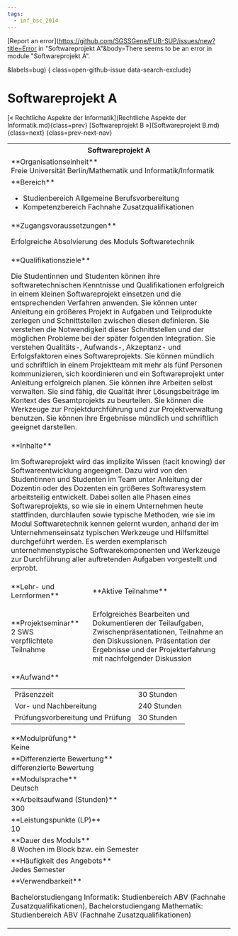 ```yaml
---
tags:
  - inf_bsc_2014
---
```

[Report an error](https://github.com/SGSSGene/FUB-SUP/issues/new?title=Error in "Softwareprojekt A"&body=There seems to be an error in module "Softwareprojekt A".

<Describe here a slightly more detailed description of what is wrong>&labels=bug)
{ class=open-github-issue data-search-exclude}

# Softwareprojekt A

[« Rechtliche Aspekte der Informatik](Rechtliche Aspekte der Informatik.md){class=prev}
[Softwareprojekt B »](Softwareprojekt B.md){class=next}
{class=prev-next-nav}

<table markdown id="moduledesc">
<tr markdown class="moduledesc_head"><th colspan="2">Softwareprojekt A </th></tr>
<tr markdown><td colspan="2">**Organisationseinheit**   <br>Freie Universität Berlin/Mathematik und Informatik/Informatik</td></tr>

<tr markdown><td colspan="2">**Bereich**<br>


- Studienbereich Allgemeine Berufsvorbereitung
- Kompetenzbereich Fachnahe Zusatzqualifikationen

</td></tr>

<tr markdown><td colspan="2">**Zugangsvoraussetzungen** <br>

Erfolgreiche Absolvierung des Moduls Softwaretechnik


</td></tr>
<tr markdown><td colspan="2">**Qualifikationsziele**    <br>

Die Studentinnen und Studenten können ihre softwaretechnischen Kenntnisse
und Qualifikationen erfolgreich in einem kleinen Softwareprojekt einsetzen
und die entsprechenden Verfahren anwenden. Sie können unter Anleitung ein
größeres Projekt in Aufgaben und Teilprodukte zerlegen und Schnittstellen
zwischen diesen definieren. Sie verstehen die Notwendigkeit dieser
Schnittstellen und der möglichen Probleme bei der später folgenden
Integration. Sie verstehen Qualitäts-, Aufwands-, Akzeptanz- und
Erfolgsfaktoren eines Softwareprojekts. Sie können mündlich und schriftlich
in einem Projektteam mit mehr als fünf Personen kommunizieren, sich
koordinieren und ein Softwareprojekt unter Anleitung erfolgreich planen. Sie
können ihre Arbeiten selbst verwalten. Sie sind fähig, die Qualität ihrer
Lösungsbeiträge im Kontext des Gesamtprojekts zu beurteilen. Sie können die
Werkzeuge zur Projektdurchführung und zur Projektverwaltung benutzen. Sie
können ihre Ergebnisse mündlich und schriftlich geeignet darstellen.


</td></tr>
<tr markdown><td colspan="2">**Inhalte**                <br>

Im Softwareprojekt wird das implizite Wissen (tacit knowing) der
Softwareentwicklung angeeignet. Dazu wird von den Studentinnen und Studenten
im Team unter Anleitung der Dozentin oder des Dozenten ein größeres
Softwaresystem arbeitsteilig entwickelt. Dabei sollen alle Phasen eines
Softwareprojekts, so wie sie in einem Unternehmen heute stattfinden,
durchlaufen sowie typische Methoden, wie sie im Modul Softwaretechnik kennen
gelernt wurden, anhand der im Unternehmenseinsatz typischen Werkzeuge und
Hilfsmittel durchgeführt werden. Es werden exemplarisch unternehmenstypische
Softwarekomponenten und Werkzeuge zur Durchführung aller auftretenden
Aufgaben vorgestellt und erprobt.


</td></tr>

<tr markdown><td>**Lehr- und Lernformen**</td><td>**Aktive Teilnahme**</td></tr>
<tr markdown><td> **Projektseminar** <br>2 SWS <br> verpflichtete Teilnahme</td><td>

Erfolgreiches Bearbeiten und Dokumentieren der Teilaufgaben,
Zwischenpräsentationen, Teilnahme an den Diskussionen. Präsentation
der Ergebnisse und der Projekterfahrung mit nachfolgender Diskussion
</td></tr>
<tr markdown><td colspan="2">**Aufwand**                <br>
<table class="aufwand_table">
<tr><td>Präsenzzeit</td><td>30 Stunden</td></tr>
<tr><td>Vor- und Nachbereitung</td><td>240 Stunden</td></tr>
<tr><td>Prüfungsvorbereitung und Prüfung</td><td>30 Stunden</td></tr>
</table>

</td></tr>
<tr markdown><td colspan="2">**Modulprüfung**             <br>Keine


</td></tr>
<tr markdown><td colspan="2">**Differenzierte Bewertung** <br>differenzierte Bewertung

</td></tr>
<tr markdown><td colspan="2">**Modulsprache**             <br>Deutsch</td></tr>
<tr markdown><td colspan="2">**Arbeitsaufwand (Stunden)** <br>300</td></tr>
<tr markdown><td colspan="2">**Leistungspunkte (LP)**     <br>10</td></tr>
<tr markdown><td colspan="2">**Dauer des Moduls**         <br>8 Wochen im Block bzw. ein Semester</td></tr>
<tr markdown><td colspan="2">**Häufigkeit des Angebots**  <br>Jedes Semester</td></tr>
<tr markdown><td colspan="2">**Verwendbarkeit**           <br>

Bachelorstudiengang Informatik: Studienbereich ABV (Fachnahe
Zusatzqualifikationen), Bachelorstudiengang Mathematik: Studienbereich ABV
(Fachnahe Zusatzqualifikationen)


</td></tr>

</table>
